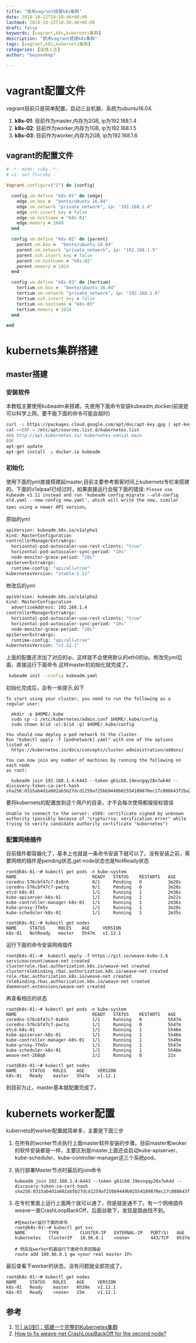 ```yaml
---
title: "使用vagrant搭建k8s集群"
date: 2018-10-22T10:50:46+08:00
lastmod: 2018-10-22T10:50:46+08:00
draft: false
keywords: [vagrant,k8s,kubernets集群]
description: "使用vagrant搭建k8s集群"
tags: [vagrant,k8s,kubernets集群]
categories: [运维人生]
author: "beyondkmp"

---
```


# vagrant配置文件

vagrant目前只是简单配置，启动三台机器，系统为ubuntu16.04.

1. **k8s-01**: 目前作为master,内存为2GB, ip为192.168.1.4
2. **k8s-02**: 目前作为worker,内存为1GB, ip为192.168.1.5
3. **k8s-03**: 目前作为worker,内存为2GB, ip为192.168.1.6

<!--more-->

## vagrant的配置文件

```ruby
# -*- mode: ruby -*-
# vi: set ft=ruby :

Vagrant.configure("2") do |config|

  config.vm.define "k8s-01" do |edge|
    edge.vm.box =  "bento/ubuntu-16.04"
    edge.vm.network "private_network", ip: "192.168.1.4"
    edge.ssh.insert_key = false
    edge.vm.hostname = "k8s-01"
    edge.memory = 2048
  end

  config.vm.define "k8s-02" do |parent|
    parent.vm.box =  "bento/ubuntu-16.04"
    parent.vm.network "private_network", ip: "192.168.1.5"
    parent.ssh.insert_key = false
    parent.vm.hostname = "k8s-02"
    parent.memory = 1024
  end

  config.vm.define "k8s-03" do |tertium|
    tertium.vm.box =  "bento/ubuntu-16.04"
    tertium.vm.network "private_network", ip: "192.168.1.6"
    tertium.ssh.insert_key = false
    tertium.vm.hostname = "k8s-03"
    tertium.memory = 1024
  end

end
```

# kubernets集群搭建

## master搭建

### 安装软件

本教程主要使用kubeadm来搭建。先使用下面命令安装kubeadm,docker(前提是可以科学上网，要不能下面的命令可能会超时)

```bash
curl -s https://packages.cloud.google.com/apt/doc/apt-key.gpg | apt-key add -
cat <<EOF > /etc/apt/sources.list.d/kubernetes.list
deb http://apt.kubernetes.io/ kubernetes-xenial main
EOF
apt-get update
apt-get install -y docker.io kubeadm
```

### 初始化

使用下面的yml直接搭建起master,目前主要参考极客时间上kubernets专栏来搭建的。下面的v1alpaa1已经过时，如果直接运行会报下面的错误: `Please use kubeadm v1.11 instead and run 'kubeadm config migrate --old-config old.yaml --new-config new.yaml', which will write the new, similar spec using a newer API version`。


原始的yml

```bash
apiVersion: kubeadm.k8s.io/v1alpha1
kind: MasterConfiguration
controllerManagerExtraArgs:
  horizontal-pod-autoscaler-use-rest-clients: "true"
  horizontal-pod-autoscaler-sync-period: "10s"
  node-monitor-grace-period: "10s"
apiServerExtraArgs:
  runtime-config: "api/all=true"
kubernetesVersion: "stable-1.11"
```

修改后的yml

```bash
apiVersion: kubeadm.k8s.io/v1alpha2
kind: MasterConfiguration
  advertiseAddress: 192.168.1.4
controllerManagerExtraArgs:
  horizontal-pod-autoscaler-use-rest-clients: "true"
  horizontal-pod-autoscaler-sync-period: "10s"
  node-monitor-grace-period: "10s"
apiServerExtraArgs:
  runtime-config: "api/all=true"
kubernetesVersion: "v1.12.1"
```

上面的配置还添加了对应的ip，这样就不会使用默认的eth0的ip。修改完yml后面，直接运行下面命令.这样master的初始化就完成了。

```bash
 kubeadm init --config kubeadm.yaml
```

初始化完成后，会有一些提示,如下

```
To start using your cluster, you need to run the following as a regular user:

  mkdir -p $HOME/.kube
  sudo cp -i /etc/kubernetes/admin.conf $HOME/.kube/config
  sudo chown $(id -u):$(id -g) $HOME/.kube/config

You should now deploy a pod network to the cluster.
Run "kubectl apply -f [podnetwork].yaml" with one of the options listed at:
  https://kubernetes.io/docs/concepts/cluster-administration/addons/

You can now join any number of machines by running the following on each node
as root:

  kubeadm join 192.168.1.4:6443 --token g61cb8.19evngqy28x7wk4d --discovery-token-ca-cert-hash sha256:0315ab4d1a602ab5b27dcd1259af25bb9449b02554189870ec17c088643f2ba2
```

要将kubernets的配置放到这个用户的目录，才不会每次使用都报授权错误

```
Unable to connect to the server: x509: certificate signed by unknown authority (possibly because of "crypto/rsa: verification error" while trying to verify candidate authority certificate "kubernetes")
```

### 配置网络插件

目前插件都容器化了，基本上也就是一条命令安装下就可以了。没有安装之前，需要网络的插件是pending状态,get node状态也是NotReady状态

```
root@k8s-01:~# kubectl get pods -n kube-system
NAME                             READY   STATUS    RESTARTS   AGE
coredns-576cbf47c7-8s8nh         0/1     Pending   0          3m20s
coredns-576cbf47c7-pwctq         0/1     Pending   0          3m20s
etcd-k8s-01                      1/1     Running   1          2m36s
kube-apiserver-k8s-01            1/1     Running   1          2m22s
kube-controller-manager-k8s-01   1/1     Running   1          2m36s
kube-proxy-7fm5v                 1/1     Running   1          3m20s
kube-scheduler-k8s-01            1/1     Running   1          2m35s

root@k8s-01:~# kubectl get nodes
NAME     STATUS     ROLES    AGE     VERSION
k8s-01   NotReady   master   5h47m   v1.12.1
```

运行下面的命令安装网络插件

```
root@k8s-01:~#  kubectl apply -f https://git.io/weave-kube-1.6
serviceaccount/weave-net created
clusterrole.rbac.authorization.k8s.io/weave-net created
clusterrolebinding.rbac.authorization.k8s.io/weave-net created
role.rbac.authorization.k8s.io/weave-net created
rolebinding.rbac.authorization.k8s.io/weave-net created
daemonset.extensions/weave-net created
```

再查看相应的状态

```
root@k8s-01:~# kubectl get pods -n kube-system
NAME                             READY   STATUS    RESTARTS   AGE
coredns-576cbf47c7-8s8nh         1/1     Running   0          5h47m
coredns-576cbf47c7-pwctq         1/1     Running   0          5h47m
etcd-k8s-01                      1/1     Running   1          5h46m
kube-apiserver-k8s-01            1/1     Running   1          5h46m
kube-controller-manager-k8s-01   1/1     Running   1          5h46m
kube-proxy-7fm5v                 1/1     Running   1          5h47m
kube-scheduler-k8s-01            1/1     Running   1          5h46m
weave-net-2b8q8                  2/2     Running   0          21s

root@k8s-01:~# kubectl get nodes
NAME     STATUS   ROLES    AGE     VERSION
k8s-01   Ready    master   5h47m   v1.12.1
```

到目前为止，master基本就配置完成了。

# kubernets worker配置

kubernets的worker配置就简单多，主要是下面三步

1. 在所有的worker节点执行上面master软件安装的步骤。目前master和woker的软件安装都是一样，主要区别是master上面还会启动kube-apiserver、kube-scheduler、kube-controller-manager这三个系统pod。
2. 执行部署Master节点时最后的join命令

    ```
    kubeadm join 192.168.1.4:6443 --token g61cb8.19evngqy28x7wk4d --discovery-token-ca-cert-hash sha256:0315ab4d1a602ab5b27dcd1259af25bb9449b02554189870ec17c088643f2ba2
    ```

3. 在专栏里面上运行上面两个就可以通了，但是就是通不了。有一个网络插件weave一直CrashLoopBackOff，后面谷歌下，发现是路由找不到。

    ```
    #在master运行下面的命令
    root@k8s-01:~# kubectl get svc
    NAME         TYPE        CLUSTER-IP   EXTERNAL-IP   PORT(S)   AGE
    kubernetes   ClusterIP   10.96.0.1    <none>        443/TCP   6h37m

    # 然后在worker机器运行下面命令添加路由
    route add 100.96.0.1 gw <your real master IP>
    ```

最后查看下worker的状态，没有问题就全部完成了。

```
root@k8s-01:~# kubectl get nodes
NAME     STATUS   ROLES    AGE     VERSION
k8s-01   Ready    master   6h39m   v1.12.1
k8s-03   Ready    <none>   15m     v1.12.1
```

## 参考

1. [11 | 从0到1：搭建一个完整的Kubernetes集群](https://time.geekbang.org/column/article/39724)
2. [How to fix weave-net CrashLoopBackOff for the second node?
](https://stackoverflow.com/questions/39872332/how-to-fix-weave-net-crashloopbackoff-for-the-second-node)
